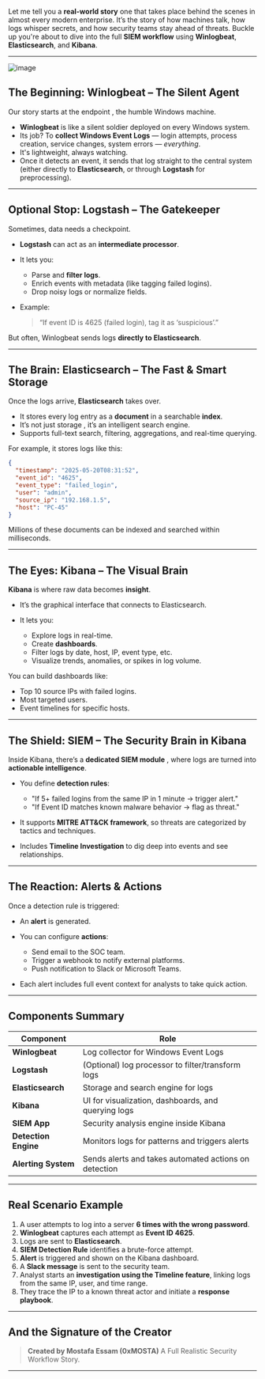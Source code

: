Let me tell you a **real-world story** one that takes place behind the scenes in almost every modern enterprise. It’s the story of how machines talk, how logs whisper secrets, and how security teams stay ahead of threats. Buckle up  you're about to dive into the full **SIEM workflow** using **Winlogbeat**, **Elasticsearch**, and **Kibana**.

---

![image](https://github.com/user-attachments/assets/c6161ceb-1372-48f9-aa0f-825e55de1df9)


##  The Beginning: Winlogbeat – The Silent Agent

Our story starts at the endpoint , the humble Windows machine.

* **Winlogbeat** is like a silent soldier deployed on every Windows system.
* Its job? To **collect Windows Event Logs** — login attempts, process creation, service changes, system errors — *everything*.
* It's lightweight, always watching.
* Once it detects an event, it sends that log straight to the central system (either directly to **Elasticsearch**, or through **Logstash** for preprocessing).

---

##  Optional Stop: Logstash – The Gatekeeper

Sometimes, data needs a checkpoint.

* **Logstash** can act as an **intermediate processor**.
* It lets you:

  * Parse and **filter logs**.
  * Enrich events with metadata (like tagging failed logins).
  * Drop noisy logs or normalize fields.
* Example:

  > “If event ID is 4625 (failed login), tag it as ‘suspicious’.”

But often, Winlogbeat sends logs **directly to Elasticsearch**.

---

##  The Brain: Elasticsearch – The Fast & Smart Storage

Once the logs arrive, **Elasticsearch** takes over.

* It stores every log entry as a **document** in a searchable **index**.
* It’s not just storage , it’s an intelligent search engine.
* Supports full-text search, filtering, aggregations, and real-time querying.

For example, it stores logs like this:

```json
{
  "timestamp": "2025-05-20T08:31:52",
  "event_id": "4625",
  "event_type": "failed_login",
  "user": "admin",
  "source_ip": "192.168.1.5",
  "host": "PC-45"
}
```

Millions of these documents can be indexed and searched within milliseconds.

---

##  The Eyes: Kibana – The Visual Brain

**Kibana** is where raw data becomes **insight**.

* It’s the graphical interface that connects to Elasticsearch.
* It lets you:

  * Explore logs in real-time.
  * Create **dashboards**.
  * Filter logs by date, host, IP, event type, etc.
  * Visualize trends, anomalies, or spikes in log volume.

You can build dashboards like:

* Top 10 source IPs with failed logins.
* Most targeted users.
* Event timelines for specific hosts.

---

##  The Shield: SIEM – The Security Brain in Kibana

Inside Kibana, there’s a **dedicated SIEM module** , where logs are turned into **actionable intelligence**.

* You define **detection rules**:

  * "If 5+ failed logins from the same IP in 1 minute → trigger alert."
  * "If Event ID matches known malware behavior → flag as threat."
* It supports **MITRE ATT\&CK framework**, so threats are categorized by tactics and techniques.
* Includes **Timeline Investigation** to dig deep into events and see relationships.

---

##  The Reaction: Alerts & Actions

Once a detection rule is triggered:

* An **alert** is generated.
* You can configure **actions**:

  * Send email to the SOC team.
  * Trigger a webhook to notify external platforms.
  * Push notification to Slack or Microsoft Teams.
* Each alert includes full event context for analysts to take quick action.

---

##  Components Summary

| Component            | Role                                                  |
| -------------------- | ----------------------------------------------------- |
| **Winlogbeat**       | Log collector for Windows Event Logs                  |
| **Logstash**         | (Optional) log processor to filter/transform logs     |
| **Elasticsearch**    | Storage and search engine for logs                    |
| **Kibana**           | UI for visualization, dashboards, and querying logs   |
| **SIEM App**         | Security analysis engine inside Kibana                |
| **Detection Engine** | Monitors logs for patterns and triggers alerts        |
| **Alerting System**  | Sends alerts and takes automated actions on detection |

---

##  Real Scenario Example

1. A user attempts to log into a server **6 times with the wrong password**.
2. **Winlogbeat** captures each attempt as **Event ID 4625**.
3. Logs are sent to **Elasticsearch**.
4. **SIEM Detection Rule** identifies a brute-force attempt.
5. **Alert** is triggered and shown on the Kibana dashboard.
6. A **Slack message** is sent to the security team.
7. Analyst starts an **investigation using the Timeline feature**, linking logs from the same IP, user, and time range.
8. They trace the IP to a known threat actor and initiate a **response playbook**.

---

##  And the Signature of the Creator

> **Created by Mostafa Essam (0xMOSTA)**
> A Full Realistic Security Workflow Story.

---

